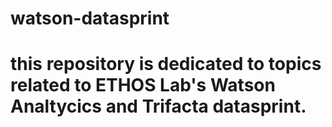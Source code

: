 # watson-datasprint
# this repository is dedicated to topics related to ETHOS Lab's Watson Analtycics and Trifacta datasprint. 

